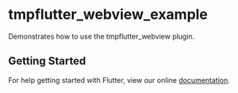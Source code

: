 # tmpflutter_webview_example

Demonstrates how to use the tmpflutter_webview plugin.

## Getting Started

For help getting started with Flutter, view our online
[documentation](https://flutter.io/).
